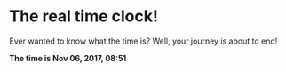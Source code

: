 # The real time clock!

Ever wanted to know what the time is? Well, your journey is about to end!

**The time is Nov 06, 2017, 08:51**